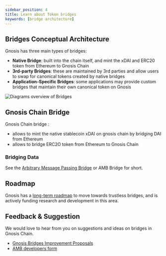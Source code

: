 ```yaml
---
sidebar_position: 4
title: Learn about Token bridges
keywords: [bridge architecture]
---
```


## Bridges Conceptual Architecture

Gnosis has three main types of bridges:

- **Native Bridge**: built into the chain itself, and mint the xDAI and ERC20 token from Ethereum to Gnosis Chain
- **3rd-party Bridges**: these are maintained by 3rd parties and allow users to swap for canonical tokens created by native bridges
- **Application-Specific Bridges**: some applications may provide custom bridges that maintain their own canonical token on Gnosis

![Diagrams overview of Bridges](../../../static/img/bridges/diagrams/bridge-overview.svg)

## Gnosis Chain Bridge

Gnosis Chain bridge :
- allows to mint the native stablecoin xDAI on gnosis chain by bridging DAI from Ethereum
- allows to bridge ERC2O token from Ethereum to Gnosis Chain


### Bridging Data

See the [Arbitrary Message Passing Bridge](/docs/bridges/About%20Token%20Bridges/amb-bridge.md) or AMB Bridge for short.


## Roadmap

Gnosis has a [long-term roadmap](/bridges/roadmap) to move towards trustless bridges, and is actively funding research and development in this area.

## Feedback & Suggestion

We would love to hear from you on suggestions and ideas on bridges in Gnosis Chain.

- [Gnosis Bridges Improvement Proposals](https://docs.google.com/forms/d/1V5RH7rIcHw-7JSePErUNutWO_p59HwbbsNedoWidTKA/viewform?edit_requested=true)
- [AMB developers form](https://docs.google.com/forms/d/1wj31wGZ2sxMd_n35ZTavqegQo8XEp2C9brBPLFwCMn0/viewform?edit_requested=true#responses)
